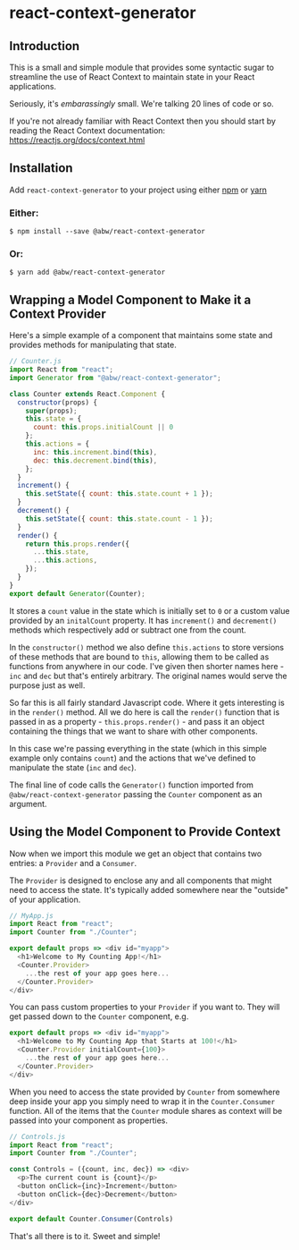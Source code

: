 # react-context-generator

## Introduction
This is a small and simple module that provides some syntactic sugar to
streamline the use of React Context to maintain state in your React
applications.

Seriously, it's *embarassingly* small.  We're talking 20 lines
of code or so.

If you're not already familiar with React Context then you should start by
reading the React Context documentation: https://reactjs.org/docs/context.html

## Installation

Add `react-context-generator` to your project using either [npm](https://www.npmjs.com/) or [yarn](https://yarnpkg.com/)

### Either:
    $ npm install --save @abw/react-context-generator

### Or:
    $ yarn add @abw/react-context-generator

## Wrapping a Model Component to Make it a Context Provider

Here's a simple example of a component that maintains some state
and provides methods for manipulating that state.

```js
// Counter.js
import React from "react";
import Generator from "@abw/react-context-generator";

class Counter extends React.Component {
  constructor(props) {
    super(props);
    this.state = {
      count: this.props.initialCount || 0
    };
    this.actions = {
      inc: this.increment.bind(this),
      dec: this.decrement.bind(this),
    };
  }
  increment() {
    this.setState({ count: this.state.count + 1 });
  }
  decrement() {
    this.setState({ count: this.state.count - 1 });
  }
  render() {
    return this.props.render({
      ...this.state,
      ...this.actions,
    });
  }
}
export default Generator(Counter);
```

It stores a `count` value in the state which is initially set to `0` or a custom value
provided by an `initalCount` property.  It has `increment()` and `decrement()` methods
which respectively add or subtract one from the count.

In the `constructor()` method we also define `this.actions` to store versions of these
methods that are bound to `this`, allowing them to be called as functions from anywhere
in our code.  I've given then shorter names here - `inc` and `dec` but that's entirely
arbitrary.  The original names would serve the purpose just as well.

So far this is all fairly standard Javascript code.  Where it gets interesting is in
the `render()` method.  All we do here is call the `render()` function that is passed
in as a property - `this.props.render()` - and pass it an object containing the things
that we want to share with other components.

In this case we're passing everything in the state (which in this simple example only
contains `count`) and the actions that we've defined to manipulate the state (`inc` and `dec`).

The final line of code calls the `Generator()` function imported from
`@abw/react-context-generator` passing the `Counter` component as an argument.

## Using the Model Component to Provide Context

Now when we import this module we get an object that contains two entries: a `Provider` and a `Consumer`.

The `Provider` is designed to enclose any and all components that might need to access the state.
It's typically added somewhere near the "outside" of your application.

```js
// MyApp.js
import React from "react";
import Counter from "./Counter";

export default props => <div id="myapp">
  <h1>Welcome to My Counting App!</h1>
  <Counter.Provider>
    ...the rest of your app goes here...
  </Counter.Provider>
</div>
```

You can pass custom properties to your `Provider` if you want to.  They will get passed down to
the `Counter` component, e.g.

```js
export default props => <div id="myapp">
  <h1>Welcome to My Counting App that Starts at 100!</h1>
  <Counter.Provider initialCount={100}>
    ...the rest of your app goes here...
  </Counter.Provider>
</div>

```

When you need to access the state provided by `Counter` from somewhere deep inside your app you
simply need to wrap it in the `Counter.Consumer` function.  All of the items that the `Counter`
module shares as context will be passed into your component as properties.

```js
// Controls.js
import React from "react";
import Counter from "./Counter";

const Controls = ({count, inc, dec}) => <div>
  <p>The current count is {count}</p>
  <button onClick={inc}>Increment</button>
  <button onClick={dec}>Decrement</button>
</div>

export default Counter.Consumer(Controls)
```

That's all there is to it.  Sweet and simple!

